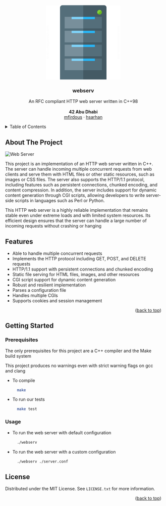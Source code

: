 <a name="readme-top"></a>


<!-- PROJECT LOGO -->
<br />
<div align="center">
  <a href="https://github.com/h-sarhan/webserv">
    <img src="assets/logo.png" alt="Logo" width="240" height="240">
  </a>

<h3 align="center">webserv</h3>

  <p align="center">
    An RFC compliant HTTP web server written in C++98
    <br />
    <br />
    <strong>42 Abu Dhabi</strong>
    <br />
    <a href="https://github.com/mehrinfirdousi">mfirdous</a>
    ·
    <a href="https://github.com/h-sarhan">hsarhan</a>
  </p>
</div>



<!-- TABLE OF CONTENTS -->
<details>
  <summary>Table of Contents</summary>
  <ol>
    <li>
      <a href="#about-the-project">About The Project</a>
    </li>
    <li>
      <a href="#features">Features</a>
    </li>
    <li>
      <a href="#getting-started">Getting Started</a>
      <ul>
        <li><a href="#prerequisites">Prerequisites</a></li>
        <li><a href="#usage">Usage</a></li>
      </ul>
    </li>
    <li><a href="#license">License</a></li>
  </ol>
</details>



<!-- ABOUT THE PROJECT -->
## About The Project

![Web Server][product-screenshot]

This project is an implementation of an HTTP web server written in C++. The server can handle incoming multiple concurrent requests from web clients and serve them with HTML files or other static resources, such as images or CSS files. The server also supports the HTTP/1.1 protocol, including features such as persistent connections, chunked encoding, and content compression. In addition, the server includes support for dynamic content generation through CGI scripts, allowing developers to write server-side scripts in languages such as Perl or Python.

This HTTP web server is a highly reliable implementation that remains stable even under extreme loads and with limited system resources. Its efficient design ensures that the server can handle a large number of incoming requests without crashing or hanging


## Features
* Able to handle multiple concurrent requests
* Implements the HTTP protocol including GET, POST, and DELETE requests
* HTTP/1.1 support with persistent connections and chunked encoding
* Static file serving for HTML files, images, and other resources
* CGI script support for dynamic content generation
* Robust and resilient implementation
* Parses a configuration file
* Handles multiple CGIs
* Supports cookies and session management

<p align="right">(<a href="#readme-top">back to top</a>)</p>


<!-- GETTING STARTED -->
## Getting Started

### Prerequisites

The only prerequisites for this project are a C++ compiler and the Make build system

This project produces no warnings even with strict warning flags on gcc and clang

* To compile
  ```sh
    make
  ```

* To run our tests
  ```sh
    make test
  ```

### Usage

* To run the web server with default configuration
  ```sh
    ./webserv
  ```

* To run the web server with a custom configuration
  ```sh
    ./webserv ./server.conf
  ```

<!-- LICENSE -->
## License

Distributed under the MIT License. See `LICENSE.txt` for more information.

<p align="right">(<a href="#readme-top">back to top</a>)</p>


<!-- MARKDOWN LINKS & IMAGES -->
<!-- https://www.markdownguide.org/basic-syntax/#reference-style-links -->
[stars-shield]: https://img.shields.io/github/stars/h-sarhan/webserv.svg?style=for-the-badge
[stars-url]: https://github.com/h-sarhan/webserv/stargazers
[issues-shield]: https://img.shields.io/github/issues/h-sarhan/webserv.svg?style=for-the-badge
[issues-url]: https://github.com/h-sarhan/webserv/issues
[license-shield]: https://img.shields.io/github/license/h-sarhan/webserv.svg?style=for-the-badge
[license-url]: https://github.com/h-sarhan/webserv/blob/master/LICENSE
[product-screenshot]: https://www.hostinger.com/tutorials/wp-content/uploads/sites/2/2018/06/How-Server-Work.webp
